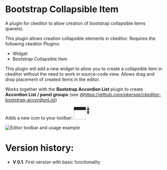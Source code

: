 # Bootstrap Collapsible Item
A plugin for ckeditor to allow creation of bootstrap collapsible items (panels).

This plugin allows creation collapsible elements in ckeditor.
Requires the following ckeditor Plugins:
 - Widget
 - Bootstrap Collapsible Item
 
This plugin will add a new widget to allow you to create a collapsible item in ckeditor without the need to work in source-code view.
Allows drag and drop placement of created items in the editor.

Works together with the __Bootstrap Accordion List__ plugin to create __Accordion List / panel groups__ (see @https://github.com/pkerspe/ckeditor-bootstrap-accordionList)

Adds a new icon to your toolbar: 
<img src="./icons/collapsibleItem.png?raw=true" width="50"/>

![Editor toolbar and usage example](https://raw.githubusercontent.com/pkerspe/ckeditor-bootstrap-collapsibleItem/master/doc/images/ckeditor-collapsible-item-editor-view.png?raw=true "Editor toolbar and usage example")

# Version history:  

- __V 0.1__: First version with basic functionality